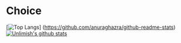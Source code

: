 # Choice
[![Top Langs](https://github-readme-stats.vercel.app/api/top-langs/?username=SHirosukesan&layout=compact&langs_count=10)]
(https://github.com/anuraghazra/github-readme-stats) [![Unlimish's github stats](https://github-readme-stats.vercel.app/api?username=SHirosukesan&count_private=true&show_icons=true&theme=buefy)](https://github.com/anuraghazra/github-readme-stats)
